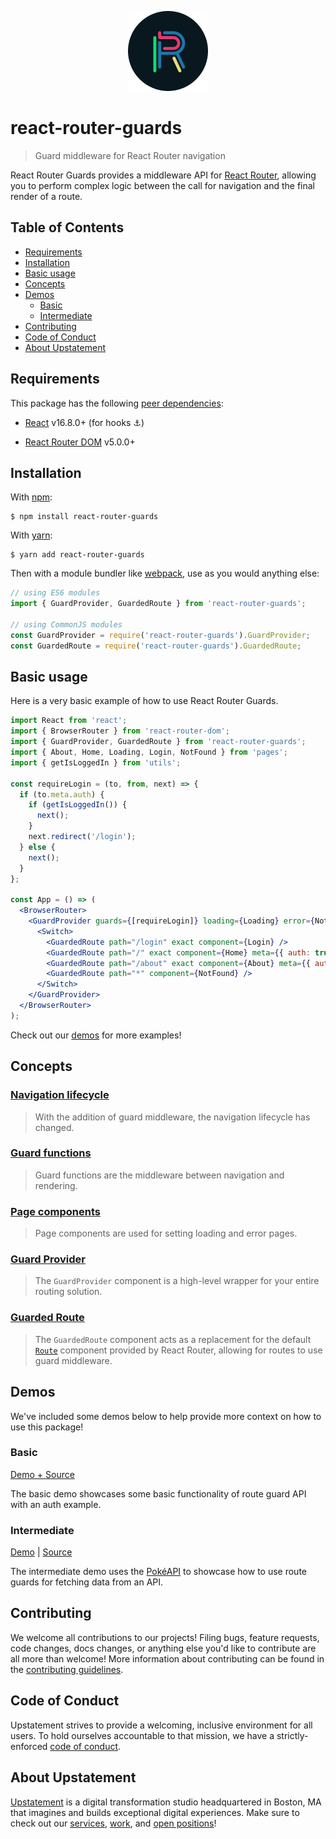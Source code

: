 <p align="center">
  <img src="/static/img/rrg-icon.svg" width="128" title="React Router Guards Logo" alt="Logo" />
</p>

# react-router-guards

> Guard middleware for React Router navigation

React Router Guards provides a middleware API for [React Router](https://reacttraining.com/react-router/), allowing you to perform complex logic between the call for navigation and the final render of a route.

## Table of Contents

- [Requirements](#requirements)
- [Installation](#installation)
- [Basic usage](#basic-usage)
- [Concepts](#concepts)
- [Demos](#demos)
  - [Basic](#basic)
  - [Intermediate](#intermediate)
- [Contributing](#contributing)
- [Code of Conduct](#code-of-conduct)
- [About Upstatement](#about-upstatement)

## Requirements

This package has the following [peer dependencies](https://docs.npmjs.com/files/package.json#peerdependencies):

- [React](https://www.npmjs.com/package/react) v16.8.0+ (for hooks ⚓️)

- [React Router DOM](https://www.npmjs.com/package/react-router-dom) v5.0.0+

## Installation

With [npm](https://www.npmjs.com):

```shell
$ npm install react-router-guards
```

With [yarn](https://yarnpkg.com/):

```shell
$ yarn add react-router-guards
```

Then with a module bundler like [webpack](https://webpack.github.io/), use as you would anything else:

```js
// using ES6 modules
import { GuardProvider, GuardedRoute } from 'react-router-guards';

// using CommonJS modules
const GuardProvider = require('react-router-guards').GuardProvider;
const GuardedRoute = require('react-router-guards').GuardedRoute;
```

## Basic usage

Here is a very basic example of how to use React Router Guards.

```jsx
import React from 'react';
import { BrowserRouter } from 'react-router-dom';
import { GuardProvider, GuardedRoute } from 'react-router-guards';
import { About, Home, Loading, Login, NotFound } from 'pages';
import { getIsLoggedIn } from 'utils';

const requireLogin = (to, from, next) => {
  if (to.meta.auth) {
    if (getIsLoggedIn()) {
      next();
    }
    next.redirect('/login');
  } else {
    next();
  }
};

const App = () => (
  <BrowserRouter>
    <GuardProvider guards={[requireLogin]} loading={Loading} error={NotFound}>
      <Switch>
        <GuardedRoute path="/login" exact component={Login} />
        <GuardedRoute path="/" exact component={Home} meta={{ auth: true }} />
        <GuardedRoute path="/about" exact component={About} meta={{ auth: true }} />
        <GuardedRoute path="*" component={NotFound} />
      </Switch>
    </GuardProvider>
  </BrowserRouter>
);
```

Check out our [demos](#demos) for more examples!

## Concepts

### [Navigation lifecycle](/docs/navigation-lifecycle.md)

> With the addition of guard middleware, the navigation lifecycle has changed.

### [Guard functions](/docs/guard-functions.md)

> Guard functions are the middleware between navigation and rendering.

### [Page components](/docs/page-components.md)

> Page components are used for setting loading and error pages.

### [Guard Provider](/docs/guard-provider.md)

> The `GuardProvider` component is a high-level wrapper for your entire routing solution.

### [Guarded Route](/docs/guarded-route.md)

> The `GuardedRoute` component acts as a replacement for the default [`Route`](https://reacttraining.com/react-router/core/api/Route) component provided by React Router, allowing for routes to use guard middleware.

## Demos

We've included some demos below to help provide more context on how to use this package!

### Basic

[Demo + Source](https://codesandbox.io/s/react-router-guards-basic-demo-0m48v)

The basic demo showcases some basic functionality of route guard API with an auth example.

### Intermediate

[Demo](https://react-router-guards-demo.netlify.com) | [Source](demos/intermediate)

The intermediate demo uses the [PokéAPI](https://pokeapi.co/) to showcase how to use route guards for fetching data from an API.

## Contributing

We welcome all contributions to our projects! Filing bugs, feature requests, code changes, docs changes, or anything else you'd like to contribute are all more than welcome! More information about contributing can be found in the [contributing guidelines](.github/CONTRIBUTING.md).

## Code of Conduct

Upstatement strives to provide a welcoming, inclusive environment for all users. To hold ourselves accountable to that mission, we have a strictly-enforced [code of conduct](CODE_OF_CONDUCT.md).

## About Upstatement

[Upstatement](https://www.upstatement.com/) is a digital transformation studio headquartered in Boston, MA that imagines and builds exceptional digital experiences. Make sure to check out our [services](https://www.upstatement.com/services/), [work](https://www.upstatement.com/work/), and [open positions](https://www.upstatement.com/jobs/)!
